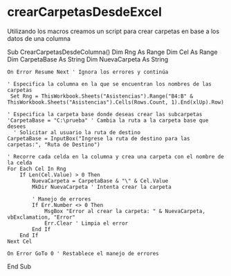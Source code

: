 # crearCarpetasDesdeExcel
Utilizando los macros creamos un script para crear carpetas en base a los datos de una columna

Sub CrearCarpetasDesdeColumna()
    Dim Rng As Range
    Dim Cel As Range
    Dim CarpetaBase As String
    Dim NuevaCarpeta As String
    
    On Error Resume Next ' Ignora los errores y continúa
    
    ' Especifica la columna en la que se encuentran los nombres de las carpetas
     Set Rng = ThisWorkbook.Sheets("Asistencias").Range("B4:B" & ThisWorkbook.Sheets("Asistencias").Cells(Rows.Count, 1).End(xlUp).Row)
    
    ' Especifica la carpeta base donde deseas crear las subcarpetas
    'CarpetaBase = "C:\prueba" ' Cambia la ruta a la carpeta base que desees
      ' Solicitar al usuario la ruta de destino
    CarpetaBase = InputBox("Ingrese la ruta de destino para las carpetas:", "Ruta de Destino")
    
    ' Recorre cada celda en la columna y crea una carpeta con el nombre de la celda
    For Each Cel In Rng
        If Len(Cel.Value) > 0 Then
            NuevaCarpeta = CarpetaBase & "\" & Cel.Value
            MkDir NuevaCarpeta ' Intenta crear la carpeta
            
            ' Manejo de errores
            If Err.Number <> 0 Then
                MsgBox "Error al crear la carpeta: " & NuevaCarpeta, vbExclamation, "Error"
                Err.Clear ' Limpia el error
            End If
        End If
    Next Cel
    
    On Error GoTo 0 ' Restablece el manejo de errores
End Sub
